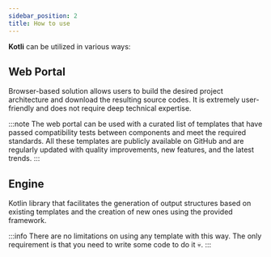 ```yaml
---
sidebar_position: 2
title: How to use
---
```


**Kotli** can be utilized in various ways:

## Web Portal
Browser-based solution allows users to build the desired project architecture and download the resulting source codes.
It is extremely user-friendly and does not require deep technical expertise.

:::note
The web portal can be used with a curated list of templates that have passed compatibility tests between components and meet the required standards.
All these templates are publicly available on GitHub and are regularly updated with quality improvements, new features, and the latest trends.
:::

## Engine
Kotlin library that facilitates the generation of output structures based on existing templates and the creation of new ones using the provided framework.

:::info
There are no limitations on using any template with this way. The only requirement is that you need to write some code to do it 💀.
:::